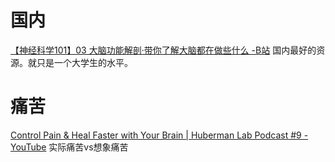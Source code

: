 # 国内
[【神经科学101】03 大脑功能解剖·带你了解大脑都在做些什么 -B站](https://www.bilibili.com/video/BV1t7411b7Mj)
	国内最好的资源。就只是一个大学生的水平。
# 痛苦
[Control Pain & Heal Faster with Your Brain | Huberman Lab Podcast #9 - YouTube](https://www.youtube.com/watch?v=mcPSRWUYCv0)
	实际痛苦vs想象痛苦